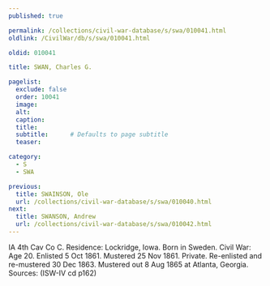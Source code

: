 ```yaml
---
published: true

permalink: /collections/civil-war-database/s/swa/010041.html
oldlink: /CivilWar/db/s/swa/010041.html

oldid: 010041

title: SWAN, Charles G.

pagelist:
  exclude: false
  order: 10041
  image: 
  alt:
  caption:
  title:
  subtitle:      # Defaults to page subtitle
  teaser:

category: 
  - S 
  - SWA

previous:
  title: SWAINSON, Ole
  url: /collections/civil-war-database/s/swa/010040.html  
next:
  title: SWANSON, Andrew
  url: /collections/civil-war-database/s/swa/010042.html   
---
```

IA 4th Cav Co C. Residence: Lockridge, Iowa. Born in Sweden. Civil War: Age 20. Enlisted 5 Oct 1861. Mustered 25 Nov 1861. Private. Re-enlisted and re-mustered 30 Dec 1863. Mustered out 8 Aug 1865 at Atlanta, Georgia. Sources: (ISW-IV cd p162)